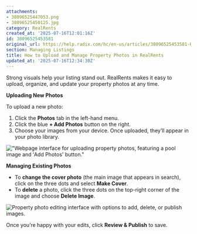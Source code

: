 ```yaml
---
attachments:
- 38096525447053.png
- 38096525450125.jpg
category: RealRents
created_at: '2025-07-16T12:01:16Z'
id: 38096525453581
original_url: https://help.radix.com/hc/en-us/articles/38096525453581-How-to-Upload-and-Manage-Property-Photos-in-RealRents
section: Managing Listings
title: How to Upload and Manage Property Photos in RealRents
updated_at: '2025-07-16T12:34:30Z'
---
```


Strong visuals help your listing stand out. RealRents makes it easy to upload, organize, and update your property photos at any time.

**Uploading New Photos**

To upload a new photo:

1. Click the **Photos** tab in the left-hand menu.
2. Click the blue **+ Add Photos** button on the right.
3. Choose your images from your device. Once uploaded, they’ll appear in your photo library.

!["Webpage interface for uploading property photos, featuring a pool image and 'Add Photos' button."](attachments/38096525447053.png)

**Managing Existing Photos**

* To **change the cover photo** (the main image that appears in search), click on the three dots and select **Make Cover**.
* To **delete** a photo, click the three dots on the top-right corner of the image and choose **Delete Image**.

![Property photo editing interface with options to add, delete, or publish images.](attachments/38096525450125.jpg)

Once you’re happy with your edits, click **Review & Publish** to save.